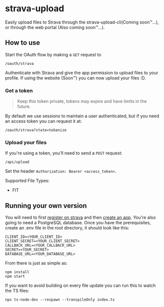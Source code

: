 # strava-upload

Easily upload files to Strava through the strava-upload-cli(Coming soon™️...), or through the web portal (Also coming soon™️...).

## How to use
Start the OAuth flow by making a `GET` request to 

`/oauth/strava`

Authenticate with Strava and give the app permission to upload files to your profile. If using the website (Soon™️) you can now upload your files :D. 

### Get a token
> Keep this token private, tokens may expire and have limits in the future.

By default we use sessions to maintain a user authenticated, but if you need an access token you can request it at:

`/oauth/strava?state=tokenize`

### Upload your files

If you're using a token, you'll need to send a `POST` request:

`/api/upload`

Set the header `Authorization: Bearer <access_token>`.

Supported File Types:
- FIT

## Running your own version


You will need to first [register on strava](https://www.strava.com/register) and then [create an app](https://www.strava.com/settings/api). You're also going to need a PostgreSQL database. Once you have the prerequisites, create an .env file in the root directory, it should look like this:

```
CLIENT_ID=<YOUR_CLIENT_ID>
CLIENT_SECRET=<YOUR_CLIENT_SECRET>
CALLBACK_URL=<YOUR_CALLBACK_URL>
SECRET=<YOUR_SECRET>
DATABASE_URL=<YOUR_DATABASE_URL>
```

From there is just as simple as:

```
npm install
npm start
```

If you want to avoid building on every file update you can run this to watch the TS files:

```
npx ts-node-dev --respawn --transpileOnly index.ts 
```